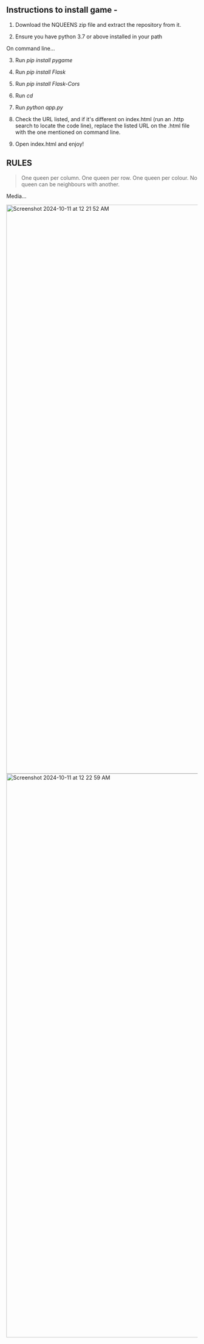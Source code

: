 
## Instructions to install game - 

1) Download the NQUEENS zip file and extract the repository from it.

2) Ensure you have python 3.7 or above installed in your path

On command line...

3) Run *pip install pygame* 

4) Run *pip install Flask* 

5) Run *pip install Flask-Cors* 

6) Run *cd <path to downloaded repository>* 

7) Run *python app.py* 

8) Check the URL listed, and if it's different on index.html (run an .http search to locate the code line), replace the listed URL on the .html file with the one mentioned on command line.

9) Open index.html and enjoy!

## RULES 

> One queen per column.
> One queen per row.
> One queen per colour.
> No queen can be neighbours with another.

Media...

<img width="1494" alt="Screenshot 2024-10-11 at 12 21 52 AM" src="https://github.com/user-attachments/assets/51db7073-6da6-40a2-b61a-67088e393d28">

<img width="1481" alt="Screenshot 2024-10-11 at 12 22 59 AM" src="https://github.com/user-attachments/assets/7fd3a6ea-4a92-49f9-be5b-bd7e0b5250aa">



